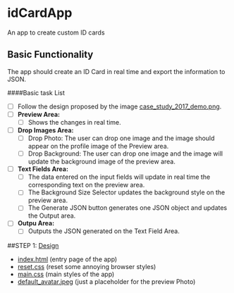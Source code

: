 # idCardApp
An app to create custom ID cards

## Basic Functionality
The app should create an ID Card in real time and export the information to JSON.

####Basic task List
- [ ] Follow the design proposed by the image [case_study_2017_demo.png](casestudy/case_study_2017_demo.png).
- [ ] **Preview Area:**
    - [ ] Shows the changes in real time.
- [ ] **Drop Images Area:**
    - [ ] Drop Photo: The user can drop one image and the image should appear on the profile image of the Preview area.
    - [ ] Drop Background: The user can drop one image and the image will update the background image of the preview area.
- [ ] **Text Fields Area:** 
    - [ ] The data entered on the input fields will update in real time the corresponding text on the preview area.
    - [ ] The Background Size Selector updates the background style on the preview area.
    - [ ] The Generate JSON button generates one JSON object and updates the Output area.
- [ ] **Outpu Area:**
    - [ ] Outputs the JSON generated on the Text Field Area.

##STEP 1: [Design]()
- [index.html](index.html) (entry page of the app)    
- [reset.css](styles/reset.css) (reset some annoying browser styles)
- [main.css](styles/main.css) (main styles of the app)
- [default_avatar.jpeg](images/default_avatar.jpeg) (just a placeholder for the preview Photo)
